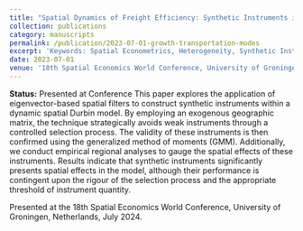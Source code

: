 ```yaml
---
title: "Spatial Dynamics of Freight Efficiency: Synthetic Instruments in Dynamic Spatial Durbin Models"
collection: publications
category: manuscripts
permalink: /publication/2023-07-01-growth-transportation-modes
excerpt: 'Keywords: Spatial Econometrics, Heterogeneity, Synthetic Instruments, Two-step GMM, Dynamic Spatial Durbin Model'
date: 2023-07-01
venue: '18th Spatial Economics World Conference, University of Groningen, Netherlands'
---
```


**Status:** Presented at Conference
This paper explores the application of eigenvector-based spatial filters to construct synthetic instruments within a dynamic spatial Durbin model. By employing an exogenous geographic matrix, the technique strategically avoids weak instruments through a controlled selection process. The validity of these instruments is then confirmed using the generalized method of moments (GMM). Additionally, we conduct empirical regional analyses to gauge the spatial effects of these instruments. Results indicate that synthetic instruments significantly presents spatial effects in the model, although their performance is contingent upon the rigour of the selection process and the appropriate threshold of instrument quantity. 

Presented at the 18th Spatial Economics World Conference, University of Groningen, Netherlands, July 2024.
